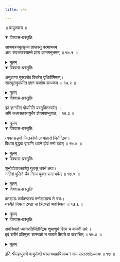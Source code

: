 ```yaml
---
title: ०१७

---
```

॥ वायुरुवाच ॥  

<details open><summary>विश्वास-प्रस्तुतिः</summary>

आश्रमत्रयमुत्सृज्य प्राप्तस्तु परमाश्रमम्।  
अतः संवत्सरस्यान्ते प्राप्य ज्ञानमनुत्तमम् ॥ १७.१ ॥
</details>

<details><summary>मूलम्</summary>

आश्रमत्रयमुत्सृज्य प्राप्तस्तु परमाश्रमम्।  
अतः संवत्सरस्यान्ते प्राप्य ज्ञानमनुत्तमम् ॥ १७.१ ॥
</details>


<details open><summary>विश्वास-प्रस्तुतिः</summary>

अनुज्ञाप्य गुरूञ्चैव विचरेत् पृथिवीमिमाम्।  
सारभूतमुपासीत ज्ञानं यज्ज्ञेय साधकम् ॥ १७.२ ॥
</details>

<details><summary>मूलम्</summary>

अनुज्ञाप्य गुरूञ्चैव विचरेत् पृथिवीमिमाम्।  
सारभूतमुपासीत ज्ञानं यज्ज्ञेय साधकम् ॥ १७.२ ॥
</details>


<details open><summary>विश्वास-प्रस्तुतिः</summary>

इदं ज्ञानमिदं ज्ञेयमिति यस्तुषितश्चरेत् ।  
अपि कल्पसहस्रायुर्नैव ज्ञेयमवाप्नुयात् ॥ १७.३ ॥
</details>

<details><summary>मूलम्</summary>

इदं ज्ञानमिदं ज्ञेयमिति यस्तुषितश्चरेत् ।  
अपि कल्पसहस्रायुर्नैव ज्ञेयमवाप्नुयात् ॥ १७.३ ॥
</details>


<details open><summary>विश्वास-प्रस्तुतिः</summary>

त्यक्तसङ्गो जितकोधो लघ्वाहारो जितेन्द्रियः।  
पिधाय बुद्ध्या द्वाराणि ध्याने ह्येवं मनो दधेत् ॥ १७.४ ॥
</details>

<details><summary>मूलम्</summary>

त्यक्तसङ्गो जितकोधो लघ्वाहारो जितेन्द्रियः।  
पिधाय बुद्ध्या द्वाराणि ध्याने ह्येवं मनो दधेत् ॥ १७.४ ॥
</details>


<details open><summary>विश्वास-प्रस्तुतिः</summary>

शून्येष्वेवावकाशेषु गुहासु चवने तथा।  
नदीनां पुलिने चैव नित्यं युक्तः सदा भवेत् ॥ १७.५ ॥
</details>

<details><summary>मूलम्</summary>

शून्येष्वेवावकाशेषु गुहासु चवने तथा।  
नदीनां पुलिने चैव नित्यं युक्तः सदा भवेत् ॥ १७.५ ॥
</details>


<details open><summary>विश्वास-प्रस्तुतिः</summary>

वाग्दण्डः कर्मदण्डश्च मनोदण्डश्च ते त्रयः।  
यस्यैते नियता दण्डाः स त्रिदण्डी व्यवस्थितः ॥ १७.६ ॥
</details>

<details><summary>मूलम्</summary>

वाग्दण्डः कर्मदण्डश्च मनोदण्डश्च ते त्रयः।  
यस्यैते नियता दण्डाः स त्रिदण्डी व्यवस्थितः ॥ १७.६ ॥
</details>


<details open><summary>विश्वास-प्रस्तुतिः</summary>

अवस्थितो ध्यानरतिर्जितेन्द्रियः शुभाशुभे हित्य च कर्मणी उभे ।  
इदं शरीरं प्रविमुच्य शास्त्रतो न जायते म्रियते वा कदाचित् ॥ १७.७ ॥
</details>

<details><summary>मूलम्</summary>

अवस्थितो ध्यानरतिर्जितेन्द्रियः शुभाशुभे हित्य च कर्मणी उभे ।  
इदं शरीरं प्रविमुच्य शास्त्रतो न जायते म्रियते वा कदाचित् ॥ १७.७ ॥
</details>

इति श्रीमहापुराणे वायुप्रोक्ते परमाश्रमप्राप्तिकथनं नाम सप्तदशोऽध्यायः ॥ १७ ॥